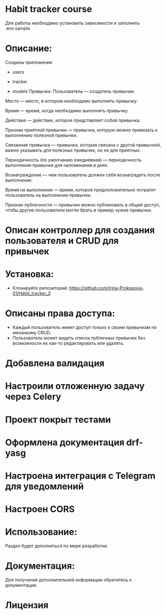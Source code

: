 # Habit tracker course
Для работы необходимо установить зависимости и 
заполнить .env.sample

# Описание:
Созданы приложения:
* users
* tracker

* models
Привычка:
Пользователь — создатель привычки.

Место — место, в котором необходимо выполнять привычку.

Время — время, когда необходимо выполнять привычку.

Действие — действие, которое представляет собой привычка.

Признак приятной привычки — привычка, которую можно привязать к выполнению полезной привычки.

Связанная привычка — привычка, которая связана с другой привычкой, важно указывать для полезных привычек, но не для приятных.

Периодичность (по умолчанию ежедневная) — периодичность выполнения привычки для напоминания в днях.

Вознаграждение — чем пользователь должен себя вознаградить после выполнения.

Время на выполнение — время, которое предположительно потратит пользователь на выполнение привычки.

Признак публичности — привычки можно публиковать в общий доступ, чтобы другие пользователи могли брать в пример чужие привычки.

# Описан контроллер для создания пользователя и CRUD для привычек

# Установка:

* Клонируйте репозиторий:
https://github.com/Irina-Prokopova-01/Habit_tracker_3

# Описаны права доступа:
* Каждый пользователь имеет доступ только к своим привычкам по механизму CRUD.
* Пользователь может видеть список публичных привычек без возможности их как-то редактировать или удалять.

# Добавлена валидация
# Настроили отложенную задачу через Celery
# Проект покрыт тестами
# Оформлена документация drf-yasg
# Настроена интеграция с Telegram для уведомлений
# Настроен CORS


# Использование:

Раздел будет дополняться по мере разработки.

# Документация:

Для получения дополнительной информации обратитесь к документации.

# Лицензия
